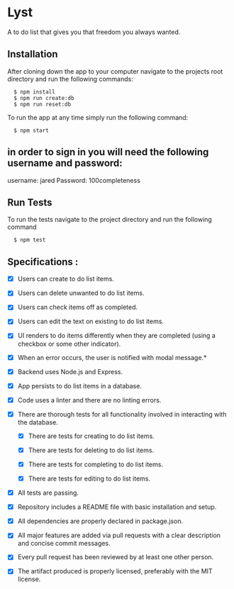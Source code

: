 # Lyst

A to do list that gives you that freedom you always wanted.

## Installation

After cloning down the app to your computer navigate to the projects root directory and run the following commands:

```
  $ npm install
  $ npm run create:db
  $ npm run reset:db
```
To run the app at any time simply run the following command:

```
  $ npm start
```

## in order to sign in you will need the following username and password:
username: jared
Password: 100completeness

## Run Tests

To run the tests navigate to the project directory and run the following command

```
  $ npm test
```

## Specifications :

 - [x] Users can create to do list items.

 - [x] Users can delete unwanted to do list items.

 - [x] Users can check items off as completed.

 - [x] Users can edit the text on existing to do list items.

 - [x] UI renders to do items differently when they are completed (using a checkbox or some other indicator).

 - [x] When an error occurs, the user is notified with modal message.*

 - [x] Backend uses Node.js and Express.

 - [x] App persists to do list items in a database.

 - [x] Code uses a linter and there are no linting errors.

 - [x] There are thorough tests for all functionality involved in interacting with the database.

   - [x] There are tests for creating to do list items.

   - [x] There are tests for deleting to do list items.

   - [x] There are tests for completing to do list items.

   - [x] There are tests for editing to do list items.

 - [x] All tests are passing.

 - [x] Repository includes a README file with basic installation and setup.

 - [x] All dependencies are properly declared in package.json.

 - [x] All major features are added via pull requests with a clear description and concise commit messages.

 - [x] Every pull request has been reviewed by at least one other person.

 - [x] The artifact produced is properly licensed, preferably with the MIT license.
